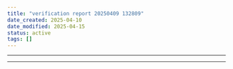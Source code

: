 ```yaml
---
title: "verification report 20250409 132809"
date_created: 2025-04-10
date_modified: 2025-04-15
status: active
tags: []
---
```


---

---


